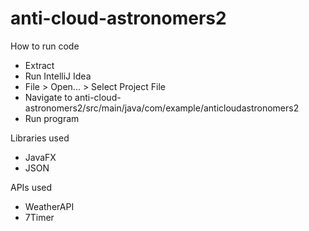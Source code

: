 # anti-cloud-astronomers2

How to run code
 - Extract 
 - Run IntelliJ Idea
 - File > Open... > Select Project File
 - Navigate to anti-cloud-astronomers2/src/main/java/com/example/anticloudastronomers2
 - Run program

Libraries used
 - JavaFX
 - JSON

APIs used
 - WeatherAPI
 - 7Timer
